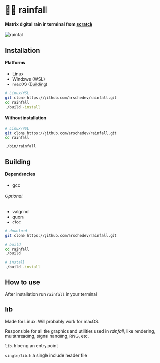 # 👨‍💻 rainfall
#### Matrix digital rain in terminal from [scratch](#lib)
![rainfall](./rainfall.gif)

## Installation
#### Platforms
- Linux
- Windows (WSL)
- macOS ([Building](#building))

```sh
# Linux/WSL
git clone https://github.com/arschedev/rainfall.git
cd rainfall
./build -install
```

#### Without installation
```sh
# Linux/WSL
git clone https://github.com/arschedev/rainfall.git
cd rainfall

./bin/rainfall
```

## Building
#### Dependencies
- gcc

###### Optional:
- valgrind
- quom
- cloc
```sh
# download
git clone https://github.com/arschedev/rainfall.git

# build
cd rainfall
./build

# install
./build -install
```

## How to use
After installation run `rainfall` in your terminal

## lib
Made for Linux. Will probably work for macOS.

Responsible for all the graphics and utilities used in *rainfall*, like rendering, multithreading, signal handling, RNG, etc.

`lib.h` being an entry point

`single/lib.h` a single include header file
